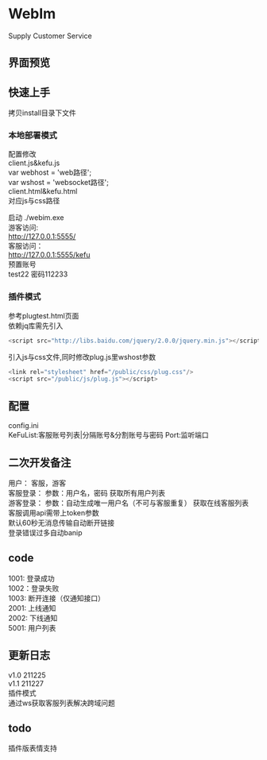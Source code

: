 # WebIm 
Supply Customer Service 
## 界面预览

## 快速上手
拷贝install目录下文件 
### 本地部署模式
配置修改  
client.js&kefu.js     
var webhost = 'web路径';    
var wshost = 'websocket路径';    
client.html&kefu.html  
对应js与css路径  
  
启动  ./webim.exe  
游客访问:  
http://127.0.0.1:5555/  
客服访问：  
http://127.0.0.1:5555/kefu  
预置账号  
test22   密码112233  

### 插件模式
参考plugtest.html页面  
依赖jq库需先引入  
```js
<script src="http://libs.baidu.com/jquery/2.0.0/jquery.min.js"></script>
```
引入js与css文件,同时修改plug.js里wshost参数
```js
<link rel="stylesheet" href="/public/css/plug.css"/>
<script src="/public/js/plug.js"></script>
```
## 配置
config.ini  
KeFuList:客服账号列表|分隔账号&分割账号与密码
Port:监听端口

## 二次开发备注
用户： 客服，游客  
客服登录：  参数：用户名，密码  获取所有用户列表  
游客登录： 参数：自动生成唯一用户名（不可与客服重复） 获取在线客服列表  
客服调用api需带上token参数  
默认60秒无消息传输自动断开链接  
登录错误过多自动banip  

## code

1001: 登录成功  
1002：登录失败   
1003:  断开连接（仅通知接口）  
2001: 上线通知  
2002: 下线通知  
5001: 用户列表   

## 更新日志
v1.0 211225  
v1.1 211227  
插件模式  
通过ws获取客服列表解决跨域问题  
## todo
插件版表情支持
